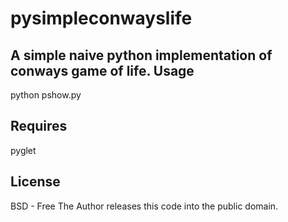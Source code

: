 pysimpleconwayslife
===================

A simple naive python implementation of conways game of life. Usage
-----------------------------
python pshow.py 


Requires
-----------------------------
pyglet

License
-----------------------------
BSD - Free The Author releases this code into the public domain.

